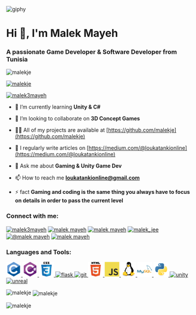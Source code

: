 ![giphy](https://user-images.githubusercontent.com/31927278/194100647-341f7c5c-d76a-404e-8617-75d5bec8597c.gif)
<h1 align="left">Hi 👋, I'm Malek Mayeh</h1>
<h3 align="left">A passionate Game Developer & Software Developer from Tunisia</h3>



<p align="left"> <img src="https://komarev.com/ghpvc/?username=malekje&label=Profile%20views&color=0e75b6&style=flat" alt="malekje" /> </p>

<p align="left"> <a href="https://github.com/ryo-ma/github-profile-trophy"><img src="https://github-profile-trophy.vercel.app/?username=malekje" alt="malekje" /></a> </p>

<p align="left"> <a href="https://twitter.com/malek3mayeh" target="blank"><img src="https://img.shields.io/twitter/follow/malek3mayeh?logo=twitter&style=for-the-badge" alt="malek3mayeh" /></a> </p>

- 🌱 I’m currently learning **Unity & C#**

- 👯 I’m looking to collaborate on **3D Concept Games**

- 👨‍💻 All of my projects are available at [https://github.com/malekje](https://github.com/malekje)

- 📝 I regularly write articles on [https://medium.com/@loukatankionline](https://medium.com/@loukatankionline)

- 💬 Ask me about **Gaming & Unity Game Dev**

- 📫 How to reach me **loukatankionline@gmail.com**

- ⚡ fact **Gaming and coding is the same thing you always have to focus on details in order to pass the current level**

<h3 align="left">Connect with me:</h3>
<p align="left">
<a href="https://twitter.com/malek3mayeh" target="blank"><img align="center" src="https://raw.githubusercontent.com/rahuldkjain/github-profile-readme-generator/master/src/images/icons/Social/twitter.svg" alt="malek3mayeh" height="30" width="40" /></a>
<a href="https://linkedin.com/in/malek-mayeh-0b937122b/" target="blank"><img align="center" src="https://raw.githubusercontent.com/rahuldkjain/github-profile-readme-generator/master/src/images/icons/Social/linked-in-alt.svg" alt="malek mayeh" height="30" width="40" /></a>
<a href="https://fb.com/malekje2087" target="blank"><img align="center" src="https://raw.githubusercontent.com/rahuldkjain/github-profile-readme-generator/master/src/images/icons/Social/facebook.svg" alt="malek mayeh" height="30" width="40" /></a>
<a href="https://instagram.com/malek_jee" target="blank"><img align="center" src="https://raw.githubusercontent.com/rahuldkjain/github-profile-readme-generator/master/src/images/icons/Social/instagram.svg" alt="malek_jee" height="30" width="40" /></a>
<a href="https://medium.com/@loukatankionline" target="blank"><img align="center" src="https://raw.githubusercontent.com/rahuldkjain/github-profile-readme-generator/master/src/images/icons/Social/medium.svg" alt="@malek mayeh" height="30" width="40" /></a>
<a href="https://www.youtube.com/@malekmayeh8108" target="blank"><img align="center" src="https://raw.githubusercontent.com/rahuldkjain/github-profile-readme-generator/master/src/images/icons/Social/youtube.svg" alt="malek mayeh" height="30" width="40" /></a>
</p>

<h3 align="left">Languages and Tools:</h3>
<p align="left"> <a href="https://www.cprogramming.com/" target="_blank" rel="noreferrer"> <img src="https://raw.githubusercontent.com/devicons/devicon/master/icons/c/c-original.svg" alt="c" width="40" height="40"/> </a> <a href="https://www.w3schools.com/cs/" target="_blank" rel="noreferrer"> <img src="https://raw.githubusercontent.com/devicons/devicon/master/icons/csharp/csharp-original.svg" alt="csharp" width="40" height="40"/> </a> <a href="https://www.w3schools.com/css/" target="_blank" rel="noreferrer"> <img src="https://raw.githubusercontent.com/devicons/devicon/master/icons/css3/css3-original-wordmark.svg" alt="css3" width="40" height="40"/> </a> <a href="https://flask.palletsprojects.com/" target="_blank" rel="noreferrer"> <img src="https://www.vectorlogo.zone/logos/pocoo_flask/pocoo_flask-icon.svg" alt="flask" width="40" height="40"/> </a> <a href="https://git-scm.com/" target="_blank" rel="noreferrer"> <img src="https://www.vectorlogo.zone/logos/git-scm/git-scm-icon.svg" alt="git" width="40" height="40"/> </a> <a href="https://www.w3.org/html/" target="_blank" rel="noreferrer"> <img src="https://raw.githubusercontent.com/devicons/devicon/master/icons/html5/html5-original-wordmark.svg" alt="html5" width="40" height="40"/> </a> <a href="https://developer.mozilla.org/en-US/docs/Web/JavaScript" target="_blank" rel="noreferrer"> <img src="https://raw.githubusercontent.com/devicons/devicon/master/icons/javascript/javascript-original.svg" alt="javascript" width="40" height="40"/> </a> <a href="https://www.linux.org/" target="_blank" rel="noreferrer"> <img src="https://raw.githubusercontent.com/devicons/devicon/master/icons/linux/linux-original.svg" alt="linux" width="40" height="40"/> </a> <a href="https://www.mysql.com/" target="_blank" rel="noreferrer"> <img src="https://raw.githubusercontent.com/devicons/devicon/master/icons/mysql/mysql-original-wordmark.svg" alt="mysql" width="40" height="40"/> </a> <a href="https://www.python.org" target="_blank" rel="noreferrer"> <img src="https://raw.githubusercontent.com/devicons/devicon/master/icons/python/python-original.svg" alt="python" width="40" height="40"/> </a> <a href="https://unity.com/" target="_blank" rel="noreferrer"> <img src="https://www.vectorlogo.zone/logos/unity3d/unity3d-icon.svg" alt="unity" width="40" height="40"/> </a> <a href="https://unrealengine.com/" target="_blank" rel="noreferrer"> <img src="https://raw.githubusercontent.com/kenangundogan/fontisto/036b7eca71aab1bef8e6a0518f7329f13ed62f6b/icons/svg/brand/unreal-engine.svg" alt="unreal" width="40" height="40"/> </a> </p>

<p><img align="left" src="https://github-readme-stats.vercel.app/api/top-langs?username=malekje&show_icons=true&locale=en&layout=compact" alt="malekje" /></p>

<p>&nbsp;<img align="center" src="https://github-readme-stats.vercel.app/api?username=malekje&show_icons=true&locale=en" alt="malekje" /></p>

<p><img align="center" src="https://github-readme-streak-stats.herokuapp.com/?user=malekje&" alt="malekje" /></p>
